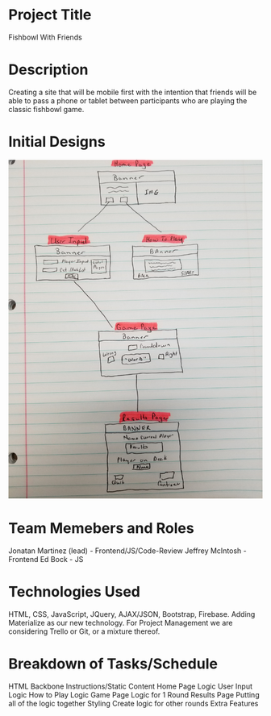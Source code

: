 # Project Title
Fishbowl With Friends

# Description
Creating a site that will be mobile first with the intention that friends will be able to pass a phone or tablet between participants who are playing the classic fishbowl game.

# Initial Designs

![Initial Design](assets/images/initial-sketch.jpg)

# Team Memebers and Roles
Jonatan Martinez (lead) - Frontend/JS/Code-Review
Jeffrey McIntosh - Frontend
Ed Bock - JS

# Technologies Used
HTML, CSS, JavaScript, JQuery, AJAX/JSON, Bootstrap, Firebase. Adding Materialize as our new technology. For Project Management we are considering Trello or Git, or a mixture thereof.

# Breakdown of Tasks/Schedule
HTML Backbone
Instructions/Static Content
Home Page Logic
User Input Logic
How to Play Logic
Game Page Logic for 1 Round
Results Page
Putting all of the logic together
Styling
Create logic for other rounds
Extra Features
